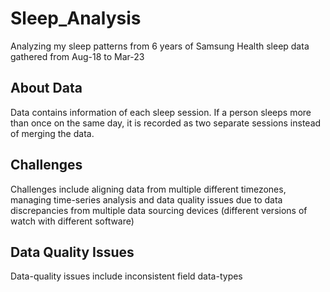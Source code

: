 # Sleep_Analysis
  Analyzing my sleep patterns from 6 years of Samsung Health sleep data gathered from Aug-18 to Mar-23
## About Data
  Data contains information of each sleep session. If a person sleeps more than once on the same day, it is recorded as two separate sessions instead of merging the data.
## Challenges
  Challenges include aligning data from multiple different timezones, managing time-series analysis and data quality issues due to data discrepancies from multiple data sourcing devices (different versions of watch with 
  different software)
## Data Quality Issues
  Data-quality issues include inconsistent field data-types
